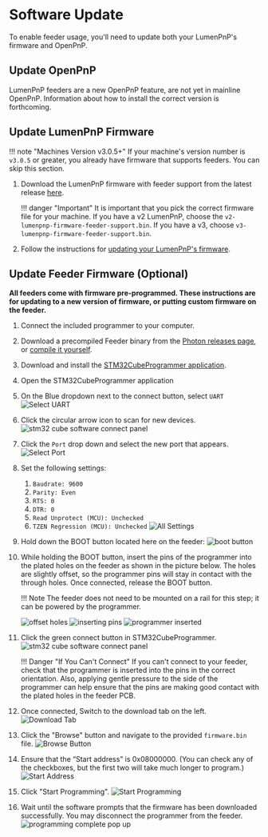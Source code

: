 # Software Update

To enable feeder usage, you'll need to update both your LumenPnP's firmware and OpenPnP.

## Update OpenPnP

LumenPnP feeders are a new OpenPnP feature, are not yet in mainline OpenPnP. Information about how to install the correct version is forthcoming.
<!-- TODO add openpnp instructions -->

## Update LumenPnP Firmware

!!! note "Machines Version v3.0.5+"
    If your machine's version number is `v3.0.5` or greater, you already have firmware that supports feeders. You can skip this section.

1. Download the LumenPnP firmware with feeder support from the latest release [here](https://github.com/opulo-inc/lumenpnp/releases).

    !!! danger "Important"
        It is important that you pick the correct firmware file for your machine. If you have a v2 LumenPnP, choose the `v2-lumenpnp-firmware-feeder-support.bin`. If you have a v3, choose `v3-lumenpnp-firmware-feeder-support.bin`.

2. Follow the instructions for [updating your LumenPnP's firmware](../../byop/motherboard/update-firmware/index.md).

## Update Feeder Firmware **(Optional)**

**All feeders come with firmware pre-programmed. These instructions are for updating to a new version of firmware, or putting custom firmware on the feeder.**

1. Connect the included programmer to your computer.
   <!-- TODO: Get photo of programmer plugged into computer -->
2. Download a precompiled Feeder binary from the [Photon releases page](https://github.com/photonfirmware/photon/releases), or [compile it yourself](https://github.com/opulo-inc/feeder).
3. Download and install the [STM32CubeProgrammer application](https://www.st.com/en/development-tools/stm32cubeprog.html#section-get-software-table).
4. Open the STM32CubeProgrammer application
5. On the Blue dropdown next to the connect button, select `UART`
   ![Select UART](img/uart-dropdown.png)

6. Click the circular arrow icon to scan for new devices.
   ![stm32 cube software connect panel](img/refresh-button.png)

7. Click the `Port` drop down and select the new port that appears.
    ![Select Port](img/select-port.png)

8. Set the following settings:
    1. `Baudrate: 9600`
    2. `Parity: Even`
    3. `RTS: 0`
    4. `DTR: 0`
    5. `Read Unprotect (MCU): Unchecked`
    6. `TZEN Regression (MCU): Unchecked`
    ![All Settings](img/all-settings.png)

9. Hold down the BOOT button located here on the feeder:
   ![boot button](img/boot-button.png)

10. While holding the BOOT button, insert the pins of the programmer into the plated holes on the feeder as shown in the picture below. The holes are slightly offset, so the programmer pins will stay in contact with the through holes. Once connected, release the BOOT button.

    !!! Note
        The feeder does not need to be mounted on a rail for this step; it can be powered by the programmer.

    ![offset holes](img/offset-pins.jpg)
    ![inserting pins](img/inserting-programmer.jpg)
    ![programmer inserted](img/programmer-inserted.jpg)

11. Click the green connect button in STM32CubeProgrammer.
    ![stm32 cube software connect panel](img/connect-button.png)

    !!! Danger "If You Can't Connect"
        If you can't connect to your feeder, check that the programmer is inserted into the pins in the correct orientation. Also, applying gentle pressure to the side of the programmer can help ensure that the pins are making good contact with the plated holes in the feeder PCB.

12. Once connected, Switch to the download tab on the left.
![Download Tab](img/download-tab.png)

13. Click the "Browse" button and navigate to the provided `firmware.bin` file.
    ![Browse Button](img/browse-button.png)

14. Ensure that the “Start address” is 0x08000000. (You can check any of the checkboxes, but the first two will take much longer to program.)
    ![Start Address](img/start-address.png)

15. Click "Start Programming".
    ![Start Programming](img/start-programming.png)

16. Wait until the software prompts that the firmware has been downloaded successfully. You may disconnect the programmer from the feeder.
    ![programming complete pop up](img/programming-complete.png)
